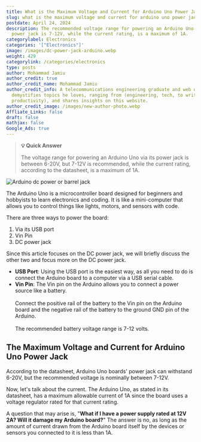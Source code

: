```yaml
---
title: What is the Maximum Voltage and Current for Arduino Uno Power Jack?
slug: what is the maximum voltage and current for arduino uno power jack
postdate: April 24, 2024
description: The recommended voltage range for powering an Arduino Uno via its
  power jack is 7-12V, while the current rating, is a maximum of 1A.
categorylabel: Electronics
categories: '["Electronics"]'
image: /images/dc-power-jack-arduino.webp
weight: 429
categorylink: /categories/electronics
type: posts
author: Mohammad Jamiu
author_credit: true
author_credit_name: Mohammad Jamiu
author_credit_info: A telecommunications engineering graduate and web developer,
  demystifies topics he loves, ranging from (engineering, tech, to writing and
  productivity), and shares insights on this website.
author_credit_image: /images/new-author-photo.webp
Affliate_Links: false
draft: false
mathjax: false
Google_Ads: true
---
```

> **:bulb: Quick Answer**
>
> The voltage range for powering an Arduino Uno via its power jack is between 6-20V, but 7-12V is recommended, while the current rating, according to the datasheet, is a maximum of 1A.

![Arduino dc power or barrel jack](/images/dc-power-jack-arduino.webp "Arduino dc power or barrel jack")

The Arduino Uno is a microcontroller board designed for beginners and hobbyists to learn electronics and coding. It is like a mini-computer that allows you to control things like lights, motors, and sensors with code.

There are three ways to power the board:

1. Via its USB port
2. Vin Pin
3. DC power jack

Since this article focuses on the DC power jack, we will briefly discuss the other two and focus more on the DC power jack.

* **USB Port**: Using the USB port is the easiest way, as all you need to do is connect the Arduino board to a computer via a USB serial cable.
* **Vin Pin**: The Vin pin on the Arduino allows you to connect a power source like a battery. \
  \
  Connect the positive rail of the battery to the Vin pin on the Arduino board and the negative rail of the battery to the ground GND pin of the Arduino. \
  \
  The recommended battery voltage range is 7-12 volts.

## **The Maximum Voltage and Current for Arduino Uno Power Jack**

According to the datasheet, Arduino Uno boards' power jack can withstand 6-20V, but the recommended voltage is nominally between 7-12V. 

Now, let's talk about the current. The Arduino Uno, as stated in its datasheet, has a maximum allowable current of 1A since the board uses a voltage regulator rated for that current rating. 

A question that may arise is, "**What if I have a power supply rated at 12V 2A? Will it damage my Arduino board?**" The answer is no, as long as the amount of current drawn from the Arduino board itself by the devices or sensors you connected to it is less than 1A.